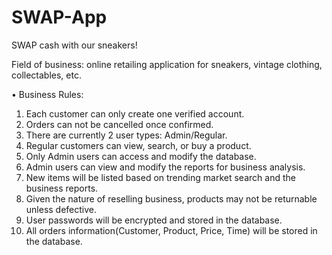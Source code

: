 # SWAP-App
SWAP cash with our sneakers! 

Field of business: online retailing application for sneakers, vintage clothing, collectables, etc.

•	Business Rules: 
1. Each customer can only create one verified account.
2. Orders can not be cancelled once confirmed.
3. There are currently 2 user types: Admin/Regular.
4. Regular customers can view, search, or buy a product. 
5. Only Admin users can access and modify the database.
6. Admin users can view and modify the reports for business analysis. 
7. New items will be listed based on trending market search and the business reports.
8. Given the nature of reselling business, products may not be returnable unless defective. 
9. User passwords will be encrypted and stored in the database. 
10. All orders information(Customer, Product, Price, Time) will be stored in the database. 
